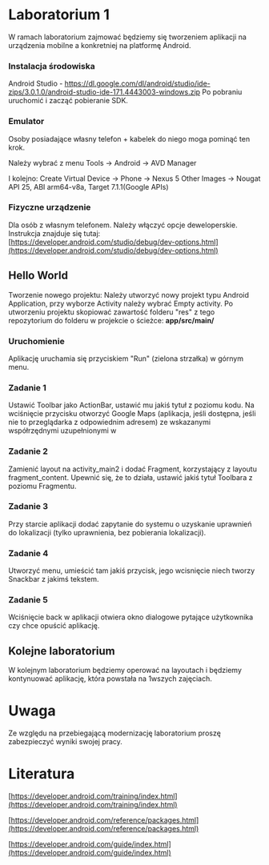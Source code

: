 # Laboratorium 1

W ramach laboratorium zajmować będziemy się tworzeniem aplikacji na urządzenia mobilne a konkretniej na platformę Android.

### Instalacja środowiska ###
Android Studio - https://dl.google.com/dl/android/studio/ide-zips/3.0.1.0/android-studio-ide-171.4443003-windows.zip
Po pobraniu uruchomić i zacząć pobieranie SDK.

### Emulator ###

Osoby posiadające własny telefon + kabelek do niego moga pominąć ten krok.

Należy wybrać z menu Tools -> Android -> AVD Manager 

I kolejno:
Create Virtual Device -> Phone -> Nexus 5
Other Images -> Nougat API 25, ABI arm64-v8a, Target 7.1.1(Google APIs)

### Fizyczne urządzenie ###
Dla osób z własnym telefonem.
Należy włączyć opcje deweloperskie. Instrukcja znajduje się tutaj: [https://developer.android.com/studio/debug/dev-options.html](https://developer.android.com/studio/debug/dev-options.html)

## Hello World ##

Tworzenie nowego projektu:
Należy utworzyć nowy projekt typu Android Application, przy wyborze Activity należy wybrać Empty activity.
Po utworzeniu projektu skopiować zawartość folderu "res" z tego repozytorium do folderu w projekcie o ścieżce:
**app/src/main/**

### Uruchomienie ###
Aplikację uruchamia się przyciskiem "Run" (zielona strzałka) w górnym menu.

### Zadanie 1 ###
Ustawić Toolbar jako ActionBar, ustawić mu jakiś tytuł z poziomu kodu.
Na wciśnięcie przycisku otworzyć Google Maps (aplikacja, jeśli dostępna, jeśli nie to przeglądarka z odpowiednim adresem) ze wskazanymi współrzędnymi uzupełnionymi w 

### Zadanie 2 ###
Zamienić layout na activity\_main2 i dodać Fragment, korzystający z layoutu fragment\_content. Upewnić się, że to działa, ustawić jakiś tytuł Toolbara z poziomu Fragmentu.

### Zadanie 3 ###
Przy starcie aplikacji dodać zapytanie do systemu o uzyskanie uprawnień do lokalizacji (tylko uprawnienia, bez pobierania lokalizacji).

### Zadanie 4 ###
Utworzyć menu, umieścić tam jakiś przycisk, jego wcisnięcie niech tworzy Snackbar z jakimś tekstem.

### Zadanie 5 ###
Wciśnięcie back w aplikacji otwiera okno dialogowe pytające użytkownika czy chce opuścić aplikację.

## Kolejne laboratorium ##
W kolejnym laboratorium będziemy operować na layoutach i będziemy kontynuować aplikację, która powstała na 1wszych zajęciach.

# Uwaga #
Ze względu na przebiegającą modernizację laboratorium proszę zabezpieczyć wyniki swojej pracy.

# Literatura #
[https://developer.android.com/training/index.html](https://developer.android.com/training/index.html)

[https://developer.android.com/reference/packages.html](https://developer.android.com/reference/packages.html)

[https://developer.android.com/guide/index.html](https://developer.android.com/guide/index.html)
